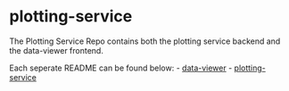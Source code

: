 # plotting-service

The Plotting Service Repo contains both the plotting service backend and
the data-viewer frontend. 

Each seperate README can be found below:
    - [data-viewer](./data-viewer/README.md)
    - [plotting-service](./plotting-service/README.md)